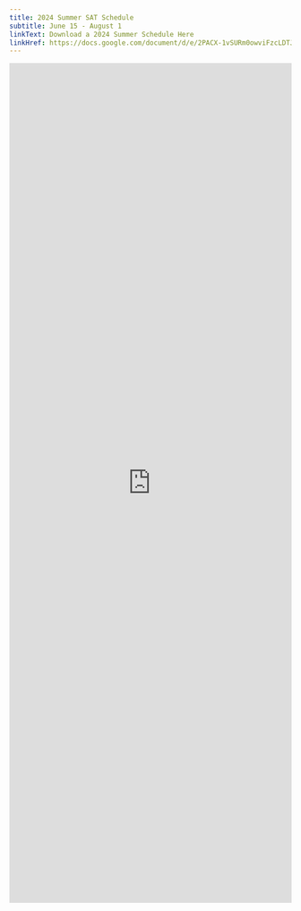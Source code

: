 ```yaml
---
title: 2024 Summer SAT Schedule
subtitle: June 15 - August 1
linkText: Download a 2024 Summer Schedule Here
linkHref: https://docs.google.com/document/d/e/2PACX-1vSURm0owviFzcLDTJyc5Wvv6cSAX14GOmAKYxjPeU-xhfxSowu2i_z7BqW30KjNhkh9sNWxozuh23r_/pub
---
```

<iframe width='100%' height='1500' style='border:none;' src="https://docs.google.com/document/d/e/2PACX-1vSURm0owviFzcLDTJyc5Wvv6cSAX14GOmAKYxjPeU-xhfxSowu2i_z7BqW30KjNhkh9sNWxozuh23r_/pub?embedded=true"></iframe>